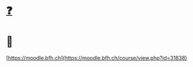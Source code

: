 # [❓](https://etherpad.wikimedia.org/p/bfh-ch-module-eoss-hs23)

# 🙋

[https://moodle.bfh.ch](https://moodle.bfh.ch/course/view.php?id=31838)